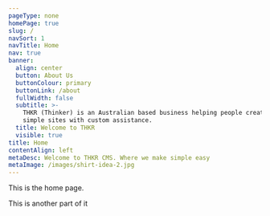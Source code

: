 ```yaml
---
pageType: none
homePage: true
slug: /
navSort: 1
navTitle: Home
nav: true
banner:
  align: center
  button: About Us
  buttonColour: primary
  buttonLink: /about
  fullWidth: false
  subtitle: >-
    THKR (Thinker) is an Australian based business helping people create fast,
    simple sites with custom assistance.
  title: Welcome to THKR
  visible: true
title: Home
contentAlign: left
metaDesc: Welcome to THKR CMS. Where we make simple easy
metaImage: /images/shirt-idea-2.jpg
---
```

<p>This is the home page. </p>
<p>This is another part of it</p>
